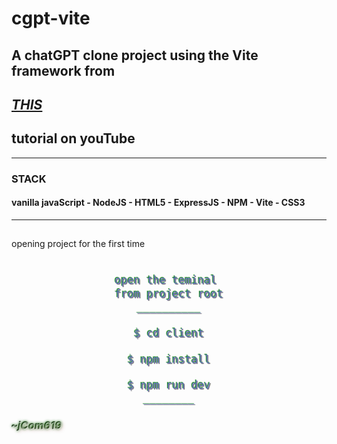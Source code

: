 # cgpt-vite

## A chatGPT clone project using the Vite framework from

## [***THIS***](https://youtu.be/2FeymQoKvrk)

## tutorial on youTube

---

### **STACK**

#### vanilla javaScript - NodeJS - HTML5 - ExpressJS - NPM - Vite - CSS3

---

## 
>
opening project for the first time
>

<div style="font-size:20px;text-shadow:1px 1px 1px #ffffff77,-1px -1px 1px #007700,1px 1px 1px #000000;color:#5555ff88;text-align:center;align-items:center;justify-content:center;">

```bash

open the teminal 
from project root
__________
                         
$ cd client

$ npm install

$ npm run dev
________

```

</div>

<span>

<h3 style="color:#ffffff77;text-shadow:1px 1px 6px #7f000044,-1px -1px 4px #007700,-1px -1px 1px #000000;">

***~jCom619***

</h3>
</span>
